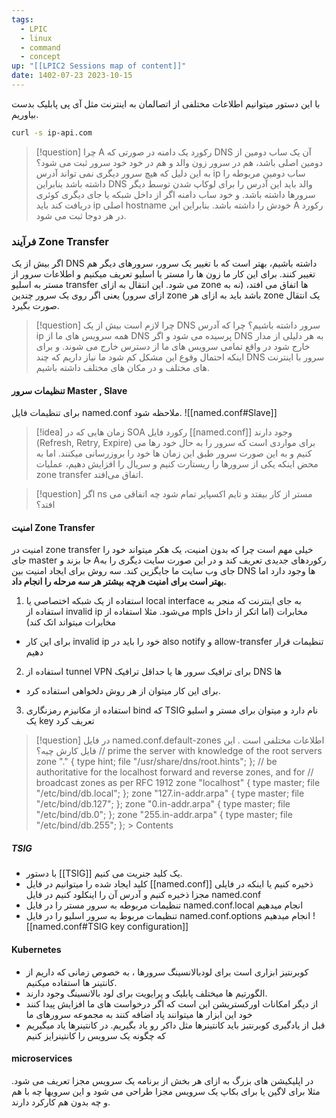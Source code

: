```yaml
---
tags:
  - LPIC
  - linux
  - command
  - concept
up: "[[LPIC2 Sessions map of content]]"
date: 1402-07-23 2023-10-15
---
```

با این دستور میتوانیم اطلاعات مختلفی از اتصالمان به اینترنت مثل آی پی پابلیک بدست بیاوریم.
```bash
curl -s ip-api.com
```

> [!question] چرا A رکورد یک دامنه در صورتی که DNS آن یک ساب دومین از دومین اصلی باشد، هم در سرور زون والد و هم در خود خود سرور ثبت می شود؟
> به این دلیل که هیچ سرور دیگری نمی تواند آدرس ip ساب دومین مربوطه را داشته باشد بنابراین DNS والد باید این آدرس را برای لوکاپ شدن توسط دیگر سرورها داشته باشد.
> و خود ساب دامنه اگر از داخل شبکه یا جای دیگری کوئری دریافت کند باید ip اصلی hostname خودش را داشته باشد. بنابراین این A رکورد در هر دوجا ثبت می شود.

### فرآیند Zone Transfer
اگر بیش از یک DNS داشته باشیم، بهتر است که با تغییر یک سرور، سرورهای دیگر هم تغییر کنند.
برای این کار ما زون ها را مستر یا اسلیو تعریف میکنیم و اطلاعات سرور از مستر به اسلیو transfer می شود.
این انتقال به ازای zone ها اتفاق می افتد، (نه به ازای سرور) یعنی اگر روی یک سرور چندین zone باشد باید به ازای هر zone یک انتقال صورت بگیرد.

> [!question] چرا لازم است بیش از یک DNS سرور داشته باشیم؟
> چرا که آدرس ip همه سرویس های ما از DNS پرسیده می شود و اگر DNS به هر دلیلی از مدار خارج شود در واقع تمامی سرویس های ما از دسترس خارج می شوند.
> و برای اینکه احتمال وقوع این مشکل کم شود ما نیاز داریم که چند DNS سرور با اینترنت های مختلف و در مکان های مختلف داشته باشیم.
#### تنظیمات سرور Master , Slave
برای تنظیمات فایل named.conf ملاحظه شود.
![[named.conf#Slave]]

> [!idea] زمان هایی که در SOA رکورد فایل [[named.conf]] وجود دارند (Refresh, Retry, Expire) برای مواردی است که سرور را به حال خود رها می کنیم و به این صورت سرور طبق این زمان ها خود را بروزرسانی میکنند. اما به محض اینکه یکی از سرورها را ریستارت کنیم و سریال را افزایش دهیم، عملیات zone transfer اتفاق می‌افتد.

> [!question] اگر ns مستر از کار بیفتد و تایم اکسپایر تمام شود چه اتفاقی می افتد؟

#### امنیت Zone Transfer
امنیت در zone transfer خیلی مهم است چرا که بدون امنیت، یک هکر میتواند خود را جای master جا بزند و Aرکوردهای جدیدی تعریف کند و در این صورت سایت دیگری را به جای وب سایت ما جایگزین کند.
سه روش برای ایجاد امنیت بین DNS ها وجود دارد اما **بهتر است برای امنیت هرچه بیشتر هر سه مرحله را انجام داد.**
1. استفاده از یک شبکه اختصاصی یا local interface به جای اینترنت که منجر به استفاده از invalid ip می‌شود. مثلا استفاده از mpls مخابرات (اما اتکر از داخل مخابرات میتواند اتک کند)
- برای این کار invalid ip خود را باید در also notify و allow-transfer تنظیمات قرار دهیم
2. استفاده از tunnel VPN برای ترافیک سرور ها یا حداقل ترافیک DNS ها
-  برای این کار میتوان از هر روش دلخواهی استفاده کرد.
3. استفاده از مکانیزم رمزنگاری bind که TSIG نام دارد و میتوان برای مستر و اسلیو یک key تعریف کرد

> [!question] در فایل named.conf.default-zones اطلاعات مختلفی است . این فایل کارش چیه؟
> // prime the server with knowledge of the root servers
zone "." {
        type hint;
        file "/usr/share/dns/root.hints";
	};
	// be authoritative for the localhost forward and reverse zones, and for
	// broadcast zones as per RFC 1912
	zone "localhost" {
	        type master;
	        file "/etc/bind/db.local";
	};
	zone "127.in-addr.arpa" {
	        type master;
	        file "/etc/bind/db.127";
	};
	zone "0.in-addr.arpa" {
	        type master;
	        file "/etc/bind/db.0";
	};
	zone "255.in-addr.arpa" {
	        type master;
	        file "/etc/bind/db.255";
	};
	> 	Contents

##### TSIG
- با دستور [[TSIG]] یک کلید جنریت می کنیم.
- کلید ایجاد شده را میتوانیم در فایل [[named.conf]] ذخیره کنیم یا اینکه در فایلی مجزا ذخیره کنیم و آدرس آن را اینکلود کنیم در فایل named.conf
- تنظیمات مربوطه به سرور مستر را در فایل named.conf.local انجام میدهیم
- تنظیمات مربوط به سرور اسلیو را در فایل named.conf.options انجام میدهیم
![[named.conf#TSIG key configuration]]

#### Kubernetes
- کوبرنتیز ابزاری است برای لودبالانسینگ سرورها ، به خصوص زمانی که داریم از کانتینر ها استفاده میکنیم.
- الگورتیم ها میختلف پابلیک و پرایویت برای لود بالانسینگ وجود دارند.
- از دیگر امکانات اورکستریشن این است که اگر درخواست های ما افزایش پیدا کنند خود این ابزار ها میتوانند پاد اضافه کنند به مجموعه سرورهای ما
- قبل از یادگیری کوبرنتیز باید کانتینرها مثل داکر رو یاد بگیریم. در کانتینرها یاد میگیریم که چگونه یک سرویس را کانتینرایز کنیم
#### microservices
در اپلیکیشن های بزرگ به ازای هر بخش از برنامه یک سرویس مجزا تعریف می شود. مثلا برای لاگین یا برای بکاپ یک سرویس مجزا طراحی می شود و این سرویها چه با هم و چه بدون هم کارکرد دارند.
